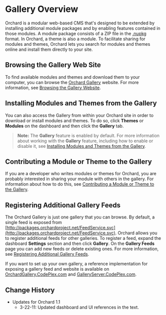 Gallery Overview
================

Orchard is a modular web-based CMS that's designed to be extended by installing additional module packages and by enabling features contained in those modules. A module package consists of a ZIP file in the [.nupkg](http://nuget.codeplex.com) format. In Orchard, a theme is also a module. To facilitate sharing for modules and themes, Orchard lets you search for modules and themes online and install them directly to your site.

## Browsing the Gallery Web Site
To find available modules and themes and download them to your computer, you can browse the [Orchard Gallery](http://gallery.orchardproject.net/) website.  For more information, see [Browsing the Gallery Website](Browsing-the-gallery-web-site.html).

## Installing Modules and Themes from the Gallery
You can also access the Gallery from within your Orchard site in order to download or install modules and themes. To do so, click **Themes** or **Modules** on the dashboard and then click the **Gallery** tab.  

> **Note:**  The **Gallery** feature is enabled by default. For more information about working with the **Gallery** feature, including how to enable or disable it, see [Installing Modules and Themes from the Gallery](Installing-modules-and-themes-from-the-gallery.html).

## Contributing a Module or Theme to the Gallery
If you are a developer who writes modules or themes for Orchard, you are probably interested in sharing your module with others in the gallery. For information about how to do this, see [Contributing a Module or Theme to the Gallery](Contributing-a-module-or-theme-to-the-gallery.html).

## Registering Additional Gallery Feeds
The Orchard Gallery is just one gallery that you can browse. By default, a single feed is exposed from [http://packages.orchardproject.net/FeedService.svc](http://packages.orchardproject.net/FeedService.svc). Orchard allows you to register additional feeds for other galleries. To register a feed, expand the dashboard **Settings** section and then click **Gallery**.  On the **Gallery Feeds** page you can add new feeds or delete existing ones. For more information, see [Registering Additional Gallery Feeds](Module-gallery-feeds.html).

If you want to set up your own gallery, a reference implementation for exposing a gallery feed and website is available on [OrchardGallery.CodePlex.com](http://orchardgallery.codeplex.com) and [GalleryServer.CodePlex.com](http://galleryserver.codeplex.com).  
  
  
  

Change History
--------------

* Updates for Orchard 1.1
    * 3-22-11: Updated dashboard and UI references in the text. 
